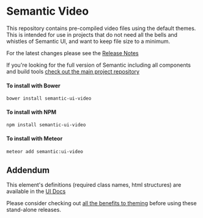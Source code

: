 # Semantic Video

This repository contains pre-compiled video files using the default themes. This is intended for use in projects that do not need all the bells and whistles of Semantic UI, and want to keep file size to a minimum.

For the latest changes please see the [Release Notes](https://github.com/Semantic-Org/UI-Video/blob/master/RELEASE-NOTES.md)

If you're looking for the full version of Semantic including all components and build tools [check out the main project repository](https://github.com/Semantic-Org/Semantic-UI/tree/1.0)

#### To install with Bower
```
bower install semantic-ui-video
```

#### To install with NPM
```
npm install semantic-ui-video
```

#### To install with Meteor
```
meteor add semantic:ui-video
```


## Addendum

This element's definitions (required class names, html structures) are available in the [UI Docs](http://www.semantic-ui.com)

Please consider checking out [all the benefits to theming](http://www.learnsemantic.com/guide/expert.html) before using these stand-alone releases.
